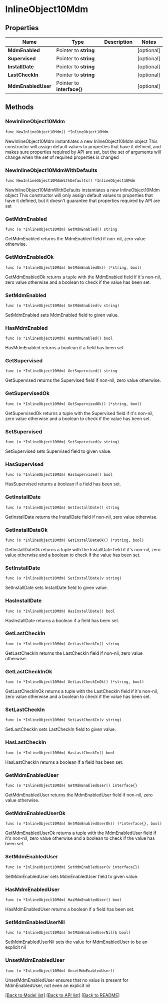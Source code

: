 # InlineObject10Mdm

## Properties

Name | Type | Description | Notes
------------ | ------------- | ------------- | -------------
**MdmEnabled** | Pointer to **string** |  | [optional] 
**Supervised** | Pointer to **string** |  | [optional] 
**InstallDate** | Pointer to **string** |  | [optional] 
**LastCheckIn** | Pointer to **string** |  | [optional] 
**MdmEnabledUser** | Pointer to **interface{}** |  | [optional] 

## Methods

### NewInlineObject10Mdm

`func NewInlineObject10Mdm() *InlineObject10Mdm`

NewInlineObject10Mdm instantiates a new InlineObject10Mdm object
This constructor will assign default values to properties that have it defined,
and makes sure properties required by API are set, but the set of arguments
will change when the set of required properties is changed

### NewInlineObject10MdmWithDefaults

`func NewInlineObject10MdmWithDefaults() *InlineObject10Mdm`

NewInlineObject10MdmWithDefaults instantiates a new InlineObject10Mdm object
This constructor will only assign default values to properties that have it defined,
but it doesn't guarantee that properties required by API are set

### GetMdmEnabled

`func (o *InlineObject10Mdm) GetMdmEnabled() string`

GetMdmEnabled returns the MdmEnabled field if non-nil, zero value otherwise.

### GetMdmEnabledOk

`func (o *InlineObject10Mdm) GetMdmEnabledOk() (*string, bool)`

GetMdmEnabledOk returns a tuple with the MdmEnabled field if it's non-nil, zero value otherwise
and a boolean to check if the value has been set.

### SetMdmEnabled

`func (o *InlineObject10Mdm) SetMdmEnabled(v string)`

SetMdmEnabled sets MdmEnabled field to given value.

### HasMdmEnabled

`func (o *InlineObject10Mdm) HasMdmEnabled() bool`

HasMdmEnabled returns a boolean if a field has been set.

### GetSupervised

`func (o *InlineObject10Mdm) GetSupervised() string`

GetSupervised returns the Supervised field if non-nil, zero value otherwise.

### GetSupervisedOk

`func (o *InlineObject10Mdm) GetSupervisedOk() (*string, bool)`

GetSupervisedOk returns a tuple with the Supervised field if it's non-nil, zero value otherwise
and a boolean to check if the value has been set.

### SetSupervised

`func (o *InlineObject10Mdm) SetSupervised(v string)`

SetSupervised sets Supervised field to given value.

### HasSupervised

`func (o *InlineObject10Mdm) HasSupervised() bool`

HasSupervised returns a boolean if a field has been set.

### GetInstallDate

`func (o *InlineObject10Mdm) GetInstallDate() string`

GetInstallDate returns the InstallDate field if non-nil, zero value otherwise.

### GetInstallDateOk

`func (o *InlineObject10Mdm) GetInstallDateOk() (*string, bool)`

GetInstallDateOk returns a tuple with the InstallDate field if it's non-nil, zero value otherwise
and a boolean to check if the value has been set.

### SetInstallDate

`func (o *InlineObject10Mdm) SetInstallDate(v string)`

SetInstallDate sets InstallDate field to given value.

### HasInstallDate

`func (o *InlineObject10Mdm) HasInstallDate() bool`

HasInstallDate returns a boolean if a field has been set.

### GetLastCheckIn

`func (o *InlineObject10Mdm) GetLastCheckIn() string`

GetLastCheckIn returns the LastCheckIn field if non-nil, zero value otherwise.

### GetLastCheckInOk

`func (o *InlineObject10Mdm) GetLastCheckInOk() (*string, bool)`

GetLastCheckInOk returns a tuple with the LastCheckIn field if it's non-nil, zero value otherwise
and a boolean to check if the value has been set.

### SetLastCheckIn

`func (o *InlineObject10Mdm) SetLastCheckIn(v string)`

SetLastCheckIn sets LastCheckIn field to given value.

### HasLastCheckIn

`func (o *InlineObject10Mdm) HasLastCheckIn() bool`

HasLastCheckIn returns a boolean if a field has been set.

### GetMdmEnabledUser

`func (o *InlineObject10Mdm) GetMdmEnabledUser() interface{}`

GetMdmEnabledUser returns the MdmEnabledUser field if non-nil, zero value otherwise.

### GetMdmEnabledUserOk

`func (o *InlineObject10Mdm) GetMdmEnabledUserOk() (*interface{}, bool)`

GetMdmEnabledUserOk returns a tuple with the MdmEnabledUser field if it's non-nil, zero value otherwise
and a boolean to check if the value has been set.

### SetMdmEnabledUser

`func (o *InlineObject10Mdm) SetMdmEnabledUser(v interface{})`

SetMdmEnabledUser sets MdmEnabledUser field to given value.

### HasMdmEnabledUser

`func (o *InlineObject10Mdm) HasMdmEnabledUser() bool`

HasMdmEnabledUser returns a boolean if a field has been set.

### SetMdmEnabledUserNil

`func (o *InlineObject10Mdm) SetMdmEnabledUserNil(b bool)`

 SetMdmEnabledUserNil sets the value for MdmEnabledUser to be an explicit nil

### UnsetMdmEnabledUser
`func (o *InlineObject10Mdm) UnsetMdmEnabledUser()`

UnsetMdmEnabledUser ensures that no value is present for MdmEnabledUser, not even an explicit nil

[[Back to Model list]](../README.md#documentation-for-models) [[Back to API list]](../README.md#documentation-for-api-endpoints) [[Back to README]](../README.md)


